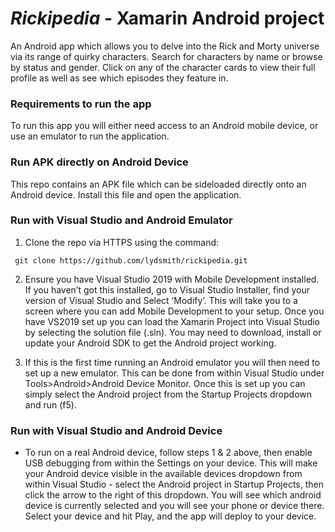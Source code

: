 # *Rickipedia* - **Xamarin Android project**

An Android app which allows you to delve into the Rick and Morty universe via its range of quirky characters. Search for characters by name or browse by status and gender. Click on any of the character cards to view their full profile as well as see which episodes they feature in.

### **Requirements to run the app**

To run this app you will either need access to an Android mobile device, or use an emulator to run the application.

### **Run APK directly on Android Device**

This repo contains an APK file which can be sideloaded directly onto an Android device. Install this file and open the application.

### **Run with Visual Studio and Android Emulator**

1. Clone the repo via HTTPS using the command:
```
 git clone https://github.com/lydsmith/rickipedia.git
```
2. Ensure you have Visual Studio 2019 with Mobile Development installed. If you haven’t got this installed, go to Visual Studio Installer, find your version of Visual Studio and Select ‘Modify’. This will take you to a screen where you can add Mobile Development to your setup.
Once you have VS2019 set up you can load the Xamarin Project into Visual Studio by selecting the solution file (.sln). You may need to download, install or update your Android SDK to get the Android project working. 

3. If this is the first time running an Android emulator you will then need to set up a new emulator. This can be done from within Visual Studio under Tools>Android>Android Device Monitor. Once this is set up you can simply select the Android project from the Startup Projects dropdown and run (f5).

### **Run with Visual Studio and Android Device**

- To run on a real Android device, follow steps 1 & 2 above, then enable USB debugging from within the Settings on your device.
This will make your Android device visible in the available devices dropdown from within Visual Studio - select the Android project in Startup Projects, then click the arrow to the right of this dropdown. You will see which android device is currently selected and you will see your phone or device there.
Select your device and hit Play, and the app will deploy to your device.
